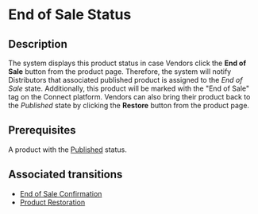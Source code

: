 # End of Sale Status
## Description
The system displays this product status in case Vendors click the **End of Sale** button from the product page. Therefore, the system will notify Distributors that associated published product is assigned to the *End of Sale* state. Additionally, this product will be marked with the "End of Sale" tag on the Connect platform.
Vendors can also bring their product back to the *Published* state by clicking the **Restore** button from the product page. 
## Prerequisites
A product with the [Published](s-b-published.html) status.
## Associated transitions
* [End of Sale Confirmation](t-5-pub-end.html)
* [Product Restoration](t-6-end-pub.html)
